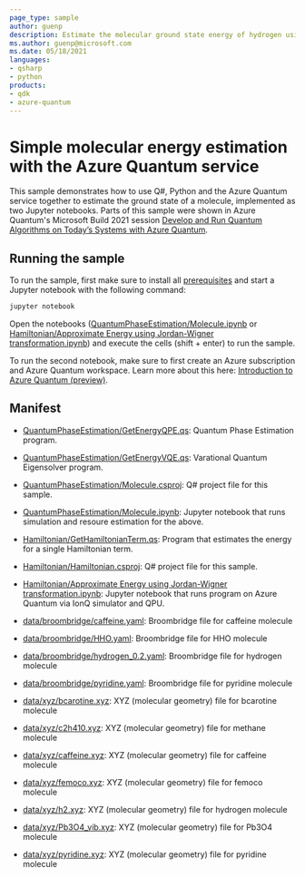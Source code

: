 ```yaml
---
page_type: sample
author: guenp
description: Estimate the molecular ground state energy of hydrogen using the Azure Quantum service
ms.author: guenp@microsoft.com
ms.date: 05/18/2021
languages:
- qsharp
- python
products:
- qdk
- azure-quantum
---
```


# Simple molecular energy estimation with the Azure Quantum service

This sample demonstrates how to use Q#, Python and the Azure Quantum service together to estimate the ground state of a molecule, implemented as two Jupyter notebooks. Parts of this sample were shown in Azure Quantum's Microsoft Build 2021 session [Develop and Run Quantum Algorithms on Today’s Systems with Azure Quantum](https://mybuild.microsoft.com/sessions/ea40019d-bbe3-4624-9bad-c2fe3c10e2f5?source=sessions).

## Running the sample

To run the sample, first make sure to install all [prerequisites](https://docs.microsoft.com/azure/quantum/install-python-qdk) and start a Jupyter notebook with the following command:

```cmd
jupyter notebook
```

Open the notebooks ([QuantumPhaseEstimation/Molecule.ipynb](QuantumPhaseEstimation/Molecule.ipynb) or [Hamiltonian/Approximate Energy using Jordan-Wigner transformation.ipynb](Hamiltonian/Approximate%20Energy%20using%20Jordan-Wigner%20transformation.ipynb)) and execute the cells (shift + enter) to run the sample.

To run the second notebook, make sure to first create an Azure subscription and Azure Quantum workspace. Learn more about this here: [Introduction to Azure Quantum (preview)](https://docs.microsoft.com/en-us/azure/quantum/overview-azure-quantum).

## Manifest

- [QuantumPhaseEstimation/GetEnergyQPE.qs](QuantumPhaseEstimation/GetEnergyQPE.qs): Quantum Phase Estimation program.
- [QuantumPhaseEstimation/GetEnergyVQE.qs](QuantumPhaseEstimation/GetEnergyVQE.qs): Varational Quantum Eigensolver program.
- [QuantumPhaseEstimation/Molecule.csproj](QuantumPhaseEstimation/Molecule.csproj): Q# project file for this sample.
- [QuantumPhaseEstimation/Molecule.ipynb](QuantumPhaseEstimation/Molecule.ipynb): Jupyter notebook that runs simulation and resoure estimation for the above.
- [Hamiltonian/GetHamiltonianTerm.qs](Hamiltonian/GetHamiltonianTerm.qs): Program that estimates the energy for a single Hamiltonian term.
- [Hamiltonian/Hamiltonian.csproj](Hamiltonian/Hamiltonian.csproj): Q# project file for this sample.
- [Hamiltonian/Approximate Energy using Jordan-Wigner transformation.ipynb](Hamiltonian/Approximate%20Energy%20using%20Jordan-Wigner%20transformation.ipynb): Jupyter notebook that runs program on Azure Quantum via IonQ simulator and QPU.
- [data/broombridge/caffeine.yaml](data/broombridge/caffeine.yaml): Broombridge file for caffeine molecule
- [data/broombridge/HHO.yaml](data/broombridge/HHO.yaml): Broombridge file for HHO molecule
- [data/broombridge/hydrogen_0.2.yaml](data/broombridge/hydrogen_0.2.yaml): Broombridge file for hydrogen molecule
- [data/broombridge/pyridine.yaml](data/broombridge/pyridine.yaml): Broombridge file for pyridine molecule

- [data/xyz/bcarotine.xyz](data/xyz/bcarotine.xyz): XYZ (molecular geometry) file for bcarotine molecule
- [data/xyz/c2h410.xyz](data/xyz/c2h410.xyz): XYZ (molecular geometry) file for methane molecule
- [data/xyz/caffeine.xyz](data/xyz/caffeine.xyz): XYZ (molecular geometry) file for caffeine molecule
- [data/xyz/femoco.xyz](data/xyz/femoco.xyz): XYZ (molecular geometry) file for femoco molecule
- [data/xyz/h2.xyz](data/xyz/h2.xyz): XYZ (molecular geometry) file for hydrogen molecule
- [data/xyz/Pb3O4_vib.xyz](data/xyz/Pb3O4_vib.xyz): XYZ (molecular geometry) file for Pb3O4 molecule
- [data/xyz/pyridine.xyz](data/xyz/pyridine.xyz): XYZ (molecular geometry) file for pyridine molecule
